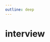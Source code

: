 ```yaml
---
outline: deep
---
```


# interview

<IV :data="markdownContent" />


<script setup>
import IV from './IV.vue'
import { ref } from 'vue';
import { data } from './index.data.mjs'
import { withBase } from 'vitepress'
import markdownit from 'markdown-it'
// console.log(JSON.stringify(data,null,2))
const md = markdownit()
const markdownContent = ref('');

const filterHandle = (val) => {
  return val.filter(item => {
    if(item.items && item.items.length > 0){
      item.items = filterHandle(item.items) || []
      if(item.items?.length >  0){
        return true
      }
    }
    if(item.iv && item.iv.length > 0){
      return true
    }
    return false
  })
}

markdownContent.value = filterHandle(data)

</script>
